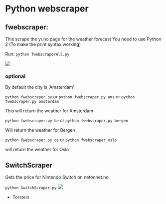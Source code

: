 # Python webscraper

## fwebscraper:
This scrape the yr.no page for the weather forecast
You need to use Python 2 (To make the print syntax working)


Run:
```python fwebscraperAll.py ```

![](pic.png)


### optional 
By default the city is 'Amsterdam'

```python fwebscraper.py``` or ```python fwebscraper.py ams``` or ```python fwebscraper.py amsterdam```

This will return the weather for Amsterdam

```python fwebscraper.py be``` or ```python fwebscraper.py bergen```

Will return the weather for Bergen

```python fwebscraper.py os``` or ```python fwebscraper oslo```

will return the weather for Oslo

## SwitchScraper
Gets the price for Nintendo Switch on netonnet.no

```python SwitchScraper.py```
![](pris.png)


- Torstein
